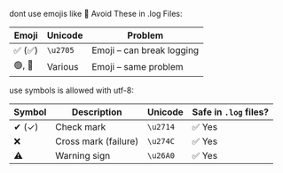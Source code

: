 dont use emojis like
🚫 Avoid These in .log Files:

| Emoji     | Unicode  | Problem                   |
| ------    | -------- | ------------------------- |
| ✅ (✅)  | `\u2705` | Emoji – can break logging |
| 🟢, 🔴   | Various  | Emoji – same problem      |



use symbols is allowed with utf-8:

| Symbol   | Description          | Unicode  | Safe in `.log` files? |
| ------   | -------------------- | -------- | --------------------- |
| ✔ (✓)   | Check mark           | `\u2714` | ✅ Yes                |
| ❌      | Cross mark (failure) | `\u274C` | ✅ Yes                |
| ⚠️      | Warning sign         | `\u26A0` | ✅ Yes                |

